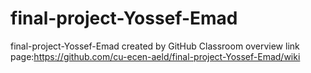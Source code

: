 # final-project-Yossef-Emad
final-project-Yossef-Emad created by GitHub Classroom
overview link page:https://github.com/cu-ecen-aeld/final-project-Yossef-Emad/wiki
